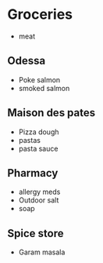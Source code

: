 # Groceries

- meat

## Odessa

- Poke salmon
- smoked salmon

## Maison des pates

- Pizza dough
- pastas
- pasta sauce

## Pharmacy

- allergy meds
- Outdoor salt
- soap

## Spice store

- Garam masala
